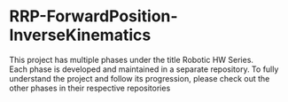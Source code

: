# RRP-ForwardPosition-InverseKinematics

This project has multiple phases under the title Robotic HW Series.  
Each phase is developed and maintained in a separate repository. To fully understand the project and follow its progression, please check out the other phases in their respective repositories

